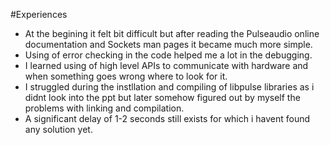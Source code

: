 #Experiences
- At the begining it felt bit difficult but after reading the Pulseaudio online documentation and Sockets man pages it became much more simple.
- Using of error checking in the code helped me a lot in the debugging.
- I learned using of high level APIs to communicate with hardware and when something goes wrong where to look for it.
- I struggled during the instllation and compiling of libpulse libraries as i didnt look into the ppt but later somehow figured out by myself the 
problems with linking and compilation.
- A significant delay of 1-2 seconds still exists for which i havent found any solution yet.
